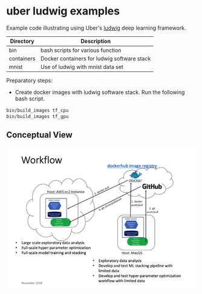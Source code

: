 # uber ludwig examples

Example code illustrating using Uber's [ludwig](https://uber.github.io/ludwig/) deep learning framework.

|Directory|Description|
|---------|-----------|
|bin|bash scripts for various function|
|containers|Docker containers for ludwig software stack|
|mnist|Use of ludwig with mnist data set|

Preparatory steps:

* Create docker images with ludwig software stack.  Run the following bash script.
```
bin/build_images tf_cpu
bin/build_images tf_gpu
```

## Conceptual View
![](images/docker_containers.png)